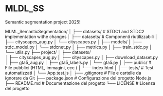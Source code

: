 # MLDL_SS
Semantic segmentation project 2025!

MLML_SemanticSegmentation/
│
├── datasets/                # STDC1 and STDC2 implementation withe changes
│   ├── datasets/           # Componenti riutilizzabili
│       ├── cityscapes_aug.py
│       └── cityscapes.py
│   ├── models/
│       ├── stdc_model.py
│       └── stdcnet.py
│   ├── metrics.py
│   ├── train_stdc.py
│   └── utils.py
├── project/
│   ├── datasets/  
│       ├── cityscapes_aug.py
│       ├── cityscapes.py
│       ├── download_dataset.py  
│       ├── gta5_aug.py
│       ├── gta5_labels.py
│       └── gta5.py
│
├── public/                   # File pubblici (HTML, immagini, ecc.)
│   └── index.html
│
├── tests/                    # Test automatizzati
│   └── App.test.js
│
├── .gitignore                # File e cartelle da ignorare da Git
├── package.json              # Configurazione del progetto Node.js
├── README.md                 # Documentazione del progetto
└── LICENSE                   # Licenza del progetto
